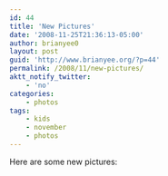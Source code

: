 ```yaml
---
id: 44
title: 'New Pictures'
date: '2008-11-25T21:36:13-05:00'
author: brianyee0
layout: post
guid: 'http://www.brianyee.org/?p=44'
permalink: /2008/11/new-pictures/
aktt_notify_twitter:
    - 'no'
categories:
    - photos
tags:
    - kids
    - november
    - photos
---
```


Here are some new pictures:  
<object classid="clsid:d27cdb6e-ae6d-11cf-96b8-444553540000" codebase="http://download.macromedia.com/pub/shockwave/cabs/flash/swflash.cab#version=6,0,40,0" height="520" width="460"><param name="scale" value="noscale"></param><param name="flashvars" value="ids=72157610052786685&names=nov2008a&userName=brianyee0&userId=41894166420@N01&source=sets&titles=on&displayNotes=on&thumbAutoHide=on&imageSize=medium&vAlign=center&displayZoom=off&vertOffset=0&initialScale=off&bgAlpha=86"></param><param name="src" value="http://www.db798.com/pictobrowser.swf"></param><param name="bgcolor" value="#DDDDDD"></param></object>